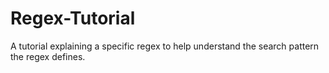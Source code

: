 # Regex-Tutorial
A tutorial explaining a specific regex to help understand the search pattern the regex defines.
